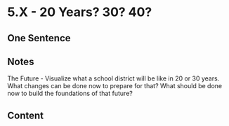 # 5.X - 20 Years? 30? 40?

## One Sentence

## Notes
The Future - Visualize what a school district will be like in 20 or 30 years. What changes can be done now to prepare for that? What should be done now to build the foundations of that future? 

## Content